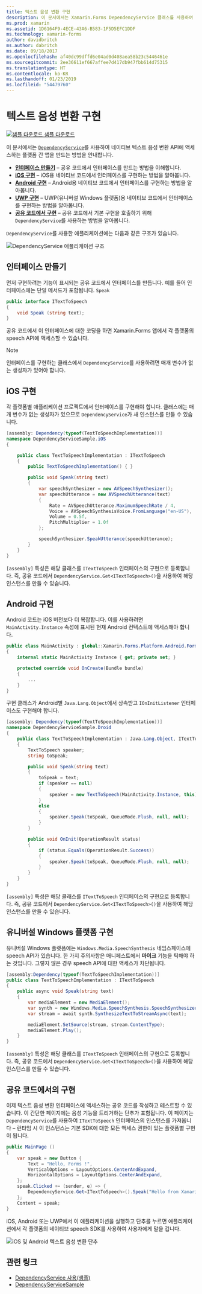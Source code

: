 ```yaml
---
title: 텍스트 음성 변환 구현
description: 이 문서에서는 Xamarin.Forms DependencyService 클래스를 사용하여 각 플랫폼의 네이티브 텍스트 음성 변환 API로 호출하는 방법을 설명합니다.
ms.prod: xamarin
ms.assetid: 1D6164F9-4ECE-43A6-B583-1F5D5EFC1DDF
ms.technology: xamarin-forms
author: davidbritch
ms.author: dabritch
ms.date: 09/18/2017
ms.openlocfilehash: af40dc99dffd6e04ad0d408aea58b23c5446461e
ms.sourcegitcommit: 2ee36611ef667affee7d417db947fbb614d75315
ms.translationtype: HT
ms.contentlocale: ko-KR
ms.lasthandoff: 01/23/2019
ms.locfileid: "54479760"
---
```

# <a name="implementing-text-to-speech"></a>텍스트 음성 변환 구현

[![샘플 다운로드](~/media/shared/download.png) 샘플 다운로드](https://developer.xamarin.com/samples/xamarin-forms/UsingDependencyService/)

이 문서에서는 [`DependencyService`](xref:Xamarin.Forms.DependencyService)를 사용하여 네이티브 텍스트 음성 변환 API에 액세스하는 플랫폼 간 앱을 만드는 방법을 안내합니다.

- **[인터페이스 만들기](#Creating_the_Interface)** &ndash; 공유 코드에서 인터페이스를 만드는 방법을 이해합니다.
- **[iOS 구현](#iOS_Implementation)** &ndash; iOS용 네이티브 코드에서 인터페이스를 구현하는 방법을 알아봅니다.
- **[Android 구현](#Android_Implementation)** &ndash; Android용 네이티브 코드에서 인터페이스를 구현하는 방법을 알아봅니다.
- **[UWP 구현](#WindowsImplementation)** &ndash; UWP(유니버설 Windows 플랫폼)용 네이티브 코드에서 인터페이스를 구현하는 방법을 알아봅니다.
- **[공유 코드에서 구현](#Implementing_in_Shared_Code)** &ndash; 공유 코드에서 기본 구현을 호출하기 위해 `DependencyService`를 사용하는 방법을 알아봅니다.

`DependencyService`를 사용한 애플리케이션에는 다음과 같은 구조가 있습니다.

![](text-to-speech-images/tts-diagram.png "DependencyService 애플리케이션 구조")

<a name="Creating_the_Interface" />

## <a name="creating-the-interface"></a>인터페이스 만들기

먼저 구현하려는 기능이 표시되는 공유 코드에서 인터페이스를 만듭니다. 예를 들어 인터페이스에는 단일 메서드가 포함됩니다. `Speak`

```csharp
public interface ITextToSpeech
{
    void Speak (string text);
}
```

공유 코드에서 이 인터페이스에 대한 코딩을 하면 Xamarin.Forms 앱에서 각 플랫폼의 speech API에 액세스할 수 있습니다.

> [!NOTE]
> 인터페이스를 구현하는 클래스에서 `DependencyService`를 사용하려면 매개 변수가 없는 생성자가 있어야 합니다.

<a name="iOS_Implementation" />

## <a name="ios-implementation"></a>iOS 구현

각 플랫폼별 애플리케이션 프로젝트에서 인터페이스를 구현해야 합니다. 클래스에는 매개 변수가 없는 생성자가 있으므로 `DependencyService`가 새 인스턴스를 만들 수 있습니다.

```csharp
[assembly: Dependency(typeof(TextToSpeechImplementation))]
namespace DependencyServiceSample.iOS
{

    public class TextToSpeechImplementation : ITextToSpeech
    {
        public TextToSpeechImplementation() { }

        public void Speak(string text)
        {
            var speechSynthesizer = new AVSpeechSynthesizer();
            var speechUtterance = new AVSpeechUtterance(text)
            {
                Rate = AVSpeechUtterance.MaximumSpeechRate / 4,
                Voice = AVSpeechSynthesisVoice.FromLanguage("en-US"),
                Volume = 0.5f,
                PitchMultiplier = 1.0f
            };

            speechSynthesizer.SpeakUtterance(speechUtterance);
        }
    }
}
```

`[assembly]` 특성은 해당 클래스를 `ITextToSpeech` 인터페이스의 구현으로 등록합니다. 즉, 공유 코드에서 `DependencyService.Get<ITextToSpeech>()`을 사용하여 해당 인스턴스를 만들 수 있습니다.

<a name="Android_Implementation" />

## <a name="android-implementation"></a>Android 구현

Android 코드는 iOS 버전보다 더 복잡합니다. 이를 사용하려면 `MainActivity.Instance` 속성에 표시된 현재 Android 컨텍스트에 액세스해야 합니다.

```csharp
public class MainActivity : global::Xamarin.Forms.Platform.Android.FormsAppCompatActivity
{
    internal static MainActivity Instance { get; private set; }

    protected override void OnCreate(Bundle bundle)
    {
        ...
    }
}
```

구현 클래스가 Android별 `Java.Lang.Object`에서 상속받고 `IOnInitListener` 인터페이스도 구현해야 합니다.

```csharp
[assembly: Dependency(typeof(TextToSpeechImplementation))]
namespace DependencyServiceSample.Droid
{
    public class TextToSpeechImplementation : Java.Lang.Object, ITextToSpeech, TextToSpeech.IOnInitListener
    {
        TextToSpeech speaker;
        string toSpeak;

        public void Speak(string text)
        {
            toSpeak = text;
            if (speaker == null)
            {
                speaker = new TextToSpeech(MainActivity.Instance, this);
            }
            else
            {
                speaker.Speak(toSpeak, QueueMode.Flush, null, null);
            }
        }

        public void OnInit(OperationResult status)
        {
            if (status.Equals(OperationResult.Success))
            {
                speaker.Speak(toSpeak, QueueMode.Flush, null, null);
            }
        }
    }
}
```

`[assembly]` 특성은 해당 클래스를 `ITextToSpeech` 인터페이스의 구현으로 등록합니다. 즉, 공유 코드에서 `DependencyService.Get<ITextToSpeech>()`을 사용하여 해당 인스턴스를 만들 수 있습니다.

<a name="WindowsImplementation" />

## <a name="universal-windows-platform-implementation"></a>유니버설 Windows 플랫폼 구현

유니버설 Windows 플랫폼에는 `Windows.Media.SpeechSynthesis` 네임스페이스에 speech API가 있습니다. 한 가지 주의사항은 매니페스트에서 **마이크** 기능을 틱해야 하는 것입니다. 그렇지 않은 경우 speech API에 대한 액세스가 차단됩니다.

```csharp
[assembly:Dependency(typeof(TextToSpeechImplementation))]
public class TextToSpeechImplementation : ITextToSpeech
{
    public async void Speak(string text)
    {
        var mediaElement = new MediaElement();
        var synth = new Windows.Media.SpeechSynthesis.SpeechSynthesizer();
        var stream = await synth.SynthesizeTextToStreamAsync(text);

        mediaElement.SetSource(stream, stream.ContentType);
        mediaElement.Play();
    }
}
```

`[assembly]` 특성은 해당 클래스를 `ITextToSpeech` 인터페이스의 구현으로 등록합니다. 즉, 공유 코드에서 `DependencyService.Get<ITextToSpeech>()`을 사용하여 해당 인스턴스를 만들 수 있습니다.

<a name="Implementing_in_Shared_Code" />

## <a name="implementing-in-shared-code"></a>공유 코드에서의 구현

이제 텍스트 음성 변환 인터페이스에 액세스하는 공유 코드를 작성하고 테스트할 수 있습니다. 이 간단한 페이지에는 음성 기능을 트리거하는 단추가 포함됩니다. 이 페이지는 `DependencyService`를 사용하여 `ITextToSpeech` 인터페이스의 인스턴스를 가져옵니다 &ndash; 런타임 시 이 인스턴스는 기본 SDK에 대한 모든 액세스 권한이 있는 플랫폼별 구현이 됩니다.

```csharp
public MainPage ()
{
    var speak = new Button {
        Text = "Hello, Forms !",
        VerticalOptions = LayoutOptions.CenterAndExpand,
        HorizontalOptions = LayoutOptions.CenterAndExpand,
    };
    speak.Clicked += (sender, e) => {
        DependencyService.Get<ITextToSpeech>().Speak("Hello from Xamarin Forms");
    };
    Content = speak;
}
```

iOS, Android 또는 UWP에서 이 애플리케이션을 실행하고 단추를 누르면 애플리케이션에서 각 플랫폼의 네이티브 speech SDK를 사용하여 사용자에게 말을 겁니다.

 ![iOS 및 Android 텍스트 음성 변환 단추](text-to-speech-images/running.png "텍스트 음성 변환 샘플")


## <a name="related-links"></a>관련 링크

- [DependencyService 사용(샘플)](https://developer.xamarin.com/samples/xamarin-forms/UsingDependencyService/)
- [DependencyServiceSample](https://developer.xamarin.com/samples/xamarin-forms/DependencyService/DependencyServiceSample/)

